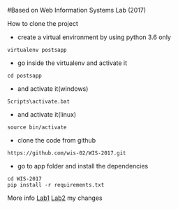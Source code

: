 #Based on Web Information Systems Lab (2017)

How to clone the project

* create a virtual environment by using python 3.6 only
```shell
virtualenv postsapp
```
* go inside the virtualenv and activate it
```shell
cd postsapp
```
* and  activate it(windows)
```shell
Scripts\activate.bat
```
* and  activate it(linux)
```shell
source bin/activate
```
* clone the code from github
```shell
https://github.com/wis-02/WIS-2017.git
```
* go to app folder and install the dependencies
```shell
cd WIS-2017
pip install -r requirements.txt
```


More info [Lab1](https://docs.google.com/document/d/1HdpPkUIiysOgwu82ym11vZZfegPlOC6suyPGcO39_tQ/pub) [Lab2](https://docs.google.com/document/d/1PFWqw4v3NjBFtHVV5rTjZ-qPbiSH_cQc25KV3UEP5XA/pub)
my changes
